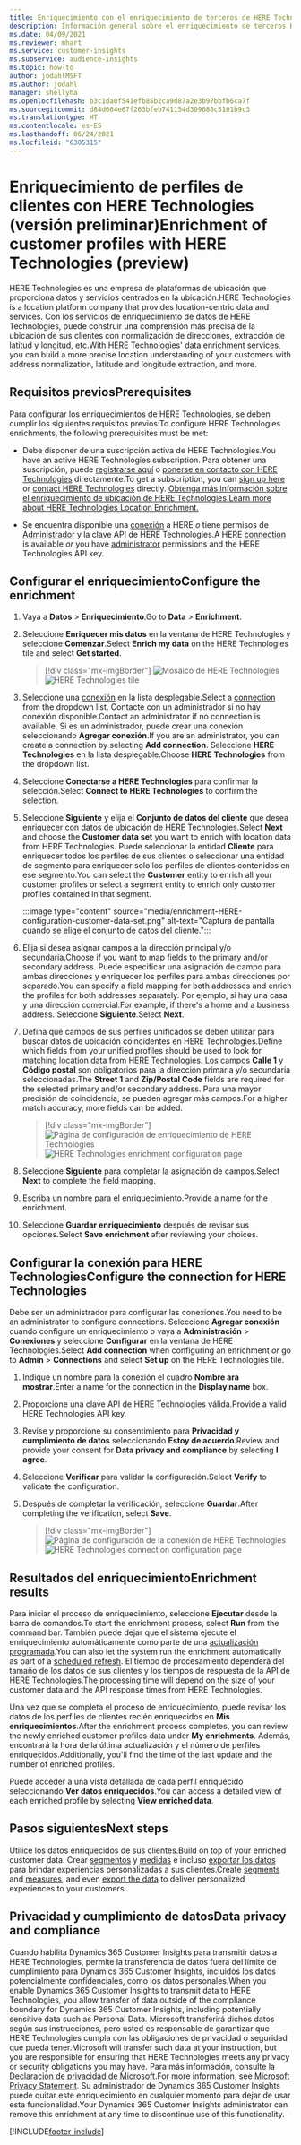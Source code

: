 ```yaml
---
title: Enriquecimiento con el enriquecimiento de terceros de HERE Technologies
description: Información general sobre el enriquecimiento de terceros HERE Technologies.
ms.date: 04/09/2021
ms.reviewer: mhart
ms.service: customer-insights
ms.subservice: audience-insights
ms.topic: how-to
author: jodahlMSFT
ms.author: jodahl
manager: shellyha
ms.openlocfilehash: b3c1da0f541efb85b2ca9d87a2e3b97bbfb6ca7f
ms.sourcegitcommit: d84d664e67f263bfeb741154d309088c5101b9c3
ms.translationtype: HT
ms.contentlocale: es-ES
ms.lasthandoff: 06/24/2021
ms.locfileid: "6305315"
---
```

# <a name="enrichment-of-customer-profiles-with-here-technologies-preview"></a><span data-ttu-id="a4810-103">Enriquecimiento de perfiles de clientes con HERE Technologies (versión preliminar)</span><span class="sxs-lookup"><span data-stu-id="a4810-103">Enrichment of customer profiles with HERE Technologies (preview)</span></span>

<span data-ttu-id="a4810-104">HERE Technologies es una empresa de plataformas de ubicación que proporciona datos y servicios centrados en la ubicación.</span><span class="sxs-lookup"><span data-stu-id="a4810-104">HERE Technologies is a location platform company that provides location-centric data and services.</span></span> <span data-ttu-id="a4810-105">Con los servicios de enriquecimiento de datos de HERE Technologies, puede construir una comprensión más precisa de la ubicación de sus clientes con normalización de direcciones, extracción de latitud y longitud, etc.</span><span class="sxs-lookup"><span data-stu-id="a4810-105">With HERE Technologies' data enrichment services, you can build a more precise location understanding of your customers with address normalization, latitude and longitude extraction, and more.</span></span>

## <a name="prerequisites"></a><span data-ttu-id="a4810-106">Requisitos previos</span><span class="sxs-lookup"><span data-stu-id="a4810-106">Prerequisites</span></span>

<span data-ttu-id="a4810-107">Para configurar los enriquecimientos de HERE Technologies, se deben cumplir los siguientes requisitos previos:</span><span class="sxs-lookup"><span data-stu-id="a4810-107">To configure HERE Technologies enrichments, the following prerequisites must be met:</span></span>

- <span data-ttu-id="a4810-108">Debe disponer de una suscripción activa de HERE Technologies.</span><span class="sxs-lookup"><span data-stu-id="a4810-108">You have an active HERE Technologies subscription.</span></span> <span data-ttu-id="a4810-109">Para obtener una suscripción, puede [registrarse aquí](https://developer.here.com/sign-up?utm_medium=referral&utm_source=Microsoft-Dynamics-CI&create=Freemium-Basic) o [ponerse en contacto con HERE Technologies](https://developer.here.com/help?utm_medium=referral&utm_source=Microsoft-Dynamics-CI#how-can-we-help-you) directamente.</span><span class="sxs-lookup"><span data-stu-id="a4810-109">To get a subscription, you can [sign up here](https://developer.here.com/sign-up?utm_medium=referral&utm_source=Microsoft-Dynamics-CI&create=Freemium-Basic) or [contact HERE Technologies](https://developer.here.com/help?utm_medium=referral&utm_source=Microsoft-Dynamics-CI#how-can-we-help-you) directly.</span></span> [<span data-ttu-id="a4810-110">Obtenga más información sobre el enriquecimiento de ubicación de HERE Technologies.</span><span class="sxs-lookup"><span data-stu-id="a4810-110">Learn more about HERE Technologies Location Enrichment.</span></span>](https://developer.here.com/location-enrichment?cid=Dev-MicrosoftDynamics-DB-0-Dev-&utm_source=MicrosoftDynamics&utm_medium=referral&utm_campaign=Online_Dev_ReferralMicrosoft)

- <span data-ttu-id="a4810-111">Se encuentra disponible una [conexión](connections.md) a HERE *o* tiene permisos de [Administrador](permissions.md#administrator) y la clave API de HERE Technologies.</span><span class="sxs-lookup"><span data-stu-id="a4810-111">A HERE [connection](connections.md) is available *or* you have [administrator](permissions.md#administrator) permissions and the HERE Technologies API key.</span></span>

## <a name="configure-the-enrichment"></a><span data-ttu-id="a4810-112">Configurar el enriquecimiento</span><span class="sxs-lookup"><span data-stu-id="a4810-112">Configure the enrichment</span></span>

1. <span data-ttu-id="a4810-113">Vaya a **Datos** > **Enriquecimiento**.</span><span class="sxs-lookup"><span data-stu-id="a4810-113">Go to **Data** > **Enrichment**.</span></span> 

1. <span data-ttu-id="a4810-114">Seleccione **Enriquecer mis datos** en la ventana de HERE Technologies y seleccione **Comenzar**.</span><span class="sxs-lookup"><span data-stu-id="a4810-114">Select **Enrich my data** on the HERE Technologies tile and select **Get started**.</span></span>

   > [!div class="mx-imgBorder"]
   > <span data-ttu-id="a4810-115">![Mosaico de HERE Technologies](media/HERE-tile.png "Mosaico de HERE Technologies")</span><span class="sxs-lookup"><span data-stu-id="a4810-115">![HERE Technologies tile](media/HERE-tile.png "HERE Technologies tile")</span></span>

1. <span data-ttu-id="a4810-116">Seleccione una [conexión](connections.md) en la lista desplegable.</span><span class="sxs-lookup"><span data-stu-id="a4810-116">Select a [connection](connections.md) from the dropdown list.</span></span> <span data-ttu-id="a4810-117">Contacte con un administrador si no hay conexión disponible.</span><span class="sxs-lookup"><span data-stu-id="a4810-117">Contact  an administrator if no connection is available.</span></span> <span data-ttu-id="a4810-118">Si es un administrador, puede crear una conexión seleccionando **Agregar conexión**.</span><span class="sxs-lookup"><span data-stu-id="a4810-118">If you are an administrator, you can create a connection by selecting **Add connection**.</span></span> <span data-ttu-id="a4810-119">Seleccione **HERE Technologies** en la lista desplegable.</span><span class="sxs-lookup"><span data-stu-id="a4810-119">Choose **HERE Technologies** from the dropdown list.</span></span> 

1. <span data-ttu-id="a4810-120">Seleccione **Conectarse a HERE Technologies** para confirmar la selección.</span><span class="sxs-lookup"><span data-stu-id="a4810-120">Select **Connect to HERE Technologies** to confirm the selection.</span></span>

1.  <span data-ttu-id="a4810-121">Seleccione **Siguiente** y elija el **Conjunto de datos del cliente** que desea enriquecer con datos de ubicación de HERE Technologies.</span><span class="sxs-lookup"><span data-stu-id="a4810-121">Select **Next** and choose the **Customer data set** you want to enrich with location data from HERE Technologies.</span></span> <span data-ttu-id="a4810-122">Puede seleccionar la entidad **Cliente** para enriquecer todos los perfiles de sus clientes o seleccionar una entidad de segmento para enriquecer solo los perfiles de clientes contenidos en ese segmento.</span><span class="sxs-lookup"><span data-stu-id="a4810-122">You can select the **Customer** entity to enrich all your customer profiles or select a segment entity to enrich only customer profiles contained in that segment.</span></span>

    :::image type="content" source="media/enrichment-HERE-configuration-customer-data-set.png" alt-text="Captura de pantalla cuando se elige el conjunto de datos del cliente.":::

1. <span data-ttu-id="a4810-124">Elija si desea asignar campos a la dirección principal y/o secundaria.</span><span class="sxs-lookup"><span data-stu-id="a4810-124">Choose if you want to map fields to the primary and/or secondary address.</span></span> <span data-ttu-id="a4810-125">Puede especificar una asignación de campo para ambas direcciones y enriquecer los perfiles para ambas direcciones por separado.</span><span class="sxs-lookup"><span data-stu-id="a4810-125">You can specify a field mapping for both addresses and enrich the profiles for both addresses separately.</span></span> <span data-ttu-id="a4810-126">Por ejemplo, si hay una casa y una dirección comercial.</span><span class="sxs-lookup"><span data-stu-id="a4810-126">For example, if there's a home and a business address.</span></span> <span data-ttu-id="a4810-127">Seleccione **Siguiente**.</span><span class="sxs-lookup"><span data-stu-id="a4810-127">Select **Next**.</span></span>

1. <span data-ttu-id="a4810-128">Defina qué campos de sus perfiles unificados se deben utilizar para buscar datos de ubicación coincidentes en HERE Technologies.</span><span class="sxs-lookup"><span data-stu-id="a4810-128">Define which fields from your unified profiles should be used to look for matching location data from HERE Technologies.</span></span> <span data-ttu-id="a4810-129">Los campos **Calle 1** y **Código postal** son obligatorios para la dirección primaria y/o secundaria seleccionadas.</span><span class="sxs-lookup"><span data-stu-id="a4810-129">The **Street 1** and **Zip/Postal Code** fields are required for the selected primary and/or secondary address.</span></span> <span data-ttu-id="a4810-130">Para una mayor precisión de coincidencia, se pueden agregar más campos.</span><span class="sxs-lookup"><span data-stu-id="a4810-130">For a higher match accuracy, more fields can be added.</span></span>

   > [!div class="mx-imgBorder"]
   > <span data-ttu-id="a4810-131">![Página de configuración de enriquecimiento de HERE Technologies](media/enrichment-HERE-configuration.png "Página de configuración de enriquecimiento de HERE Technologies")</span><span class="sxs-lookup"><span data-stu-id="a4810-131">![HERE Technologies enrichment configuration page](media/enrichment-HERE-configuration.png "HERE Technologies enrichment configuration page")</span></span>

1. <span data-ttu-id="a4810-132">Seleccione **Siguiente** para completar la asignación de campos.</span><span class="sxs-lookup"><span data-stu-id="a4810-132">Select **Next** to complete the field mapping.</span></span>

1. <span data-ttu-id="a4810-133">Escriba un nombre para el enriquecimiento.</span><span class="sxs-lookup"><span data-stu-id="a4810-133">Provide a name for the enrichment.</span></span> 

1. <span data-ttu-id="a4810-134">Seleccione **Guardar enriquecimiento** después de revisar sus opciones.</span><span class="sxs-lookup"><span data-stu-id="a4810-134">Select **Save enrichment** after reviewing your choices.</span></span>

## <a name="configure-the-connection-for-here-technologies"></a><span data-ttu-id="a4810-135">Configurar la conexión para HERE Technologies</span><span class="sxs-lookup"><span data-stu-id="a4810-135">Configure the connection for HERE Technologies</span></span> 

<span data-ttu-id="a4810-136">Debe ser un administrador para configurar las conexiones.</span><span class="sxs-lookup"><span data-stu-id="a4810-136">You need to be an administrator to configure connections.</span></span> <span data-ttu-id="a4810-137">Seleccione **Agregar conexión** cuando configure un enriquecimiento *o* vaya a **Administración** > **Conexiones** y seleccione **Configurar** en la ventana de HERE Technologies.</span><span class="sxs-lookup"><span data-stu-id="a4810-137">Select **Add connection** when configuring an enrichment *or* go to **Admin** > **Connections** and select **Set up** on the HERE Technologies tile.</span></span>

1. <span data-ttu-id="a4810-138">Indique un nombre para la conexión el cuadro **Nombre ara mostrar**.</span><span class="sxs-lookup"><span data-stu-id="a4810-138">Enter a name for the connection in the **Display name** box.</span></span>

1. <span data-ttu-id="a4810-139">Proporcione una clave API de HERE Technologies válida.</span><span class="sxs-lookup"><span data-stu-id="a4810-139">Provide a valid HERE Technologies API key.</span></span>

1. <span data-ttu-id="a4810-140">Revise y proporcione su consentimiento para **Privacidad y cumplimiento de datos** seleccionando **Estoy de acuerdo**.</span><span class="sxs-lookup"><span data-stu-id="a4810-140">Review and provide your consent for **Data privacy and compliance** by selecting **I agree**.</span></span>

1. <span data-ttu-id="a4810-141">Seleccione **Verificar** para validar la configuración.</span><span class="sxs-lookup"><span data-stu-id="a4810-141">Select **Verify** to validate the configuration.</span></span>

1. <span data-ttu-id="a4810-142">Después de completar la verificación, seleccione **Guardar**.</span><span class="sxs-lookup"><span data-stu-id="a4810-142">After completing the verification, select **Save**.</span></span>

   > [!div class="mx-imgBorder"]
   > <span data-ttu-id="a4810-143">![Página de configuración de la conexión de HERE Technologies](media/enrichment-HERE-connection.png "Página de configuración de la conexión de HERE Technologies")</span><span class="sxs-lookup"><span data-stu-id="a4810-143">![HERE Technologies connection configuration page](media/enrichment-HERE-connection.png "HERE Technologies connection configuration page")</span></span>

## <a name="enrichment-results"></a><span data-ttu-id="a4810-144">Resultados del enriquecimiento</span><span class="sxs-lookup"><span data-stu-id="a4810-144">Enrichment results</span></span>

<span data-ttu-id="a4810-145">Para iniciar el proceso de enriquecimiento, seleccione **Ejecutar** desde la barra de comandos.</span><span class="sxs-lookup"><span data-stu-id="a4810-145">To start the enrichment process, select **Run** from the command bar.</span></span> <span data-ttu-id="a4810-146">También puede dejar que el sistema ejecute el enriquecimiento automáticamente como parte de una [actualización programada](system.md#schedule-tab).</span><span class="sxs-lookup"><span data-stu-id="a4810-146">You can also let the system run the enrichment automatically as part of a [scheduled refresh](system.md#schedule-tab).</span></span> <span data-ttu-id="a4810-147">El tiempo de procesamiento dependerá del tamaño de los datos de sus clientes y los tiempos de respuesta de la API de HERE Technologies.</span><span class="sxs-lookup"><span data-stu-id="a4810-147">The processing time will depend on the size of your customer data and the API response times from HERE Technologies.</span></span>

<span data-ttu-id="a4810-148">Una vez que se completa el proceso de enriquecimiento, puede revisar los datos de los perfiles de clientes recién enriquecidos en **Mis enriquecimientos**.</span><span class="sxs-lookup"><span data-stu-id="a4810-148">After the enrichment process completes, you can review the newly enriched customer profiles data under **My enrichments**.</span></span> <span data-ttu-id="a4810-149">Además, encontrará la hora de la última actualización y el número de perfiles enriquecidos.</span><span class="sxs-lookup"><span data-stu-id="a4810-149">Additionally, you'll find the time of the last update and the number of enriched profiles.</span></span>

<span data-ttu-id="a4810-150">Puede acceder a una vista detallada de cada perfil enriquecido seleccionando **Ver datos enriquecidos**.</span><span class="sxs-lookup"><span data-stu-id="a4810-150">You can access a detailed view of each enriched profile by selecting **View enriched data**.</span></span>

## <a name="next-steps"></a><span data-ttu-id="a4810-151">Pasos siguientes</span><span class="sxs-lookup"><span data-stu-id="a4810-151">Next steps</span></span>

<span data-ttu-id="a4810-152">Utilice los datos enriquecidos de sus clientes.</span><span class="sxs-lookup"><span data-stu-id="a4810-152">Build on top of your enriched customer data.</span></span> <span data-ttu-id="a4810-153">Crear [segmentos](segments.md) y [medidas](measures.md) e incluso [exportar los datos](export-destinations.md) para brindar experiencias personalizadas a sus clientes.</span><span class="sxs-lookup"><span data-stu-id="a4810-153">Create [segments](segments.md) and [measures](measures.md), and even [export the data](export-destinations.md) to deliver personalized experiences to your customers.</span></span>

## <a name="data-privacy-and-compliance"></a><span data-ttu-id="a4810-154">Privacidad y cumplimiento de datos</span><span class="sxs-lookup"><span data-stu-id="a4810-154">Data privacy and compliance</span></span>

<span data-ttu-id="a4810-155">Cuando habilita Dynamics 365 Customer Insights para transmitir datos a HERE Technologies, permite la transferencia de datos fuera del límite de cumplimiento para Dynamics 365 Customer Insights, incluidos los datos potencialmente confidenciales, como los datos personales.</span><span class="sxs-lookup"><span data-stu-id="a4810-155">When you enable Dynamics 365 Customer Insights to transmit data to HERE Technologies, you allow transfer of data outside of the compliance boundary for Dynamics 365 Customer Insights, including potentially sensitive data such as Personal Data.</span></span> <span data-ttu-id="a4810-156">Microsoft transferirá dichos datos según sus instrucciones, pero usted es responsable de garantizar que HERE Technologies cumpla con las obligaciones de privacidad o seguridad que pueda tener.</span><span class="sxs-lookup"><span data-stu-id="a4810-156">Microsoft will transfer such data at your instruction, but you are responsible for ensuring that HERE Technologies meets any privacy or security obligations you may have.</span></span> <span data-ttu-id="a4810-157">Para más información, consulte la [Declaración de privacidad de Microsoft](https://go.microsoft.com/fwlink/?linkid=396732).</span><span class="sxs-lookup"><span data-stu-id="a4810-157">For more information, see [Microsoft Privacy Statement](https://go.microsoft.com/fwlink/?linkid=396732).</span></span>
<span data-ttu-id="a4810-158">Su administrador de Dynamics 365 Customer Insights puede quitar este enriquecimiento en cualquier momento para dejar de usar esta funcionalidad.</span><span class="sxs-lookup"><span data-stu-id="a4810-158">Your Dynamics 365 Customer Insights administrator can remove this enrichment at any time to discontinue use of this functionality.</span></span>


[!INCLUDE[footer-include](../includes/footer-banner.md)]
